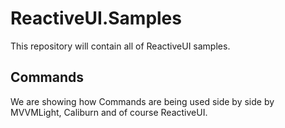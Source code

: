 ReactiveUI.Samples
==================

This repository will contain all of ReactiveUI samples.

## Commands
We are showing how Commands are being used side by side by MVVMLight, Caliburn and of course ReactiveUI.
